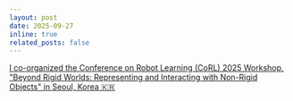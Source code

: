 ```yaml
---
layout: post
date: 2025-09-27
inline: true
related_posts: false
---
```


[I co-organized the Conference on Robot Learning (CoRL) 2025 Workshop, "Beyond Rigid Worlds: Representing and Interacting with Non-Rigid Objects" in Seoul, Korea 🇰🇷](https://rino-workshop.github.io/)